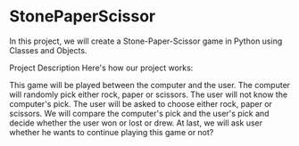 # StonePaperScissor
In this project, we will create a Stone-Paper-Scissor game in Python using Classes and Objects.

Project Description Here's how our project works:

This game will be played between the computer and the user.
The computer will randomly pick either rock, paper or scissors.
The user will not know the computer's pick.
The user will be asked to choose either rock, paper or scissors.
We will compare the computer's pick and the user's pick and decide whether the user won or lost or drew.
At last, we will ask user whether he wants to continue playing this game or not?
